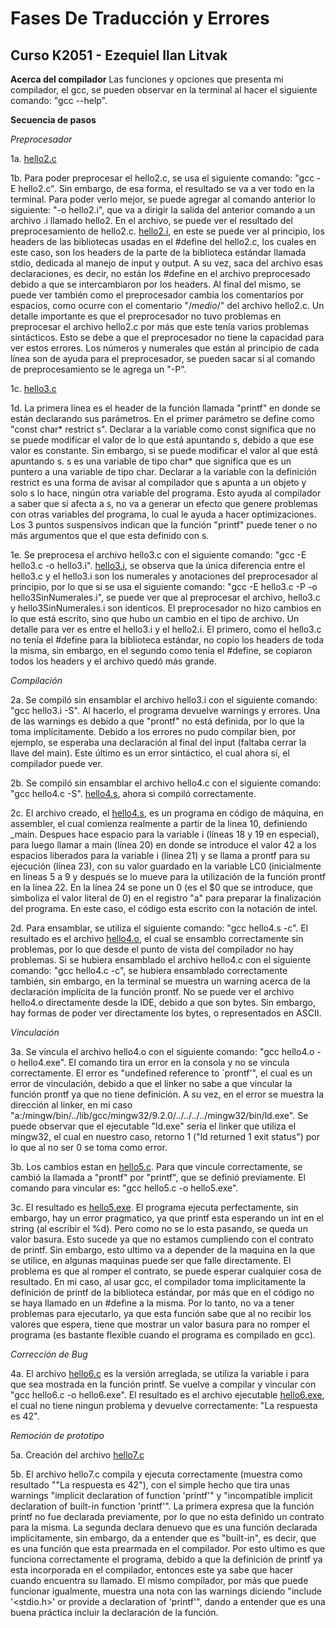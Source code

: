 # Fases De Traducción y Errores
## Curso K2051 - Ezequiel Ilan Litvak
 
**Acerca del compilador**
Las funciones y opciones que presenta mi compilador, el gcc, se pueden observar en la terminal al hacer el siguiente comando: "gcc --help".
 
**Secuencia de pasos**
 
*Preprocesador*

1a. [hello2.c](https://github.com/ketzeLitvak/ssl/blob/main/02-FasesErrores/hello2.c)

1b. Para poder preprocesar el hello2.c, se usa el siguiente comando: "gcc -E hello2.c". Sin embargo, de esa forma, el resultado se va a ver todo en la terminal. Para poder verlo mejor, se puede agregar al comando anterior lo siguiente: "-o hello2.i", que va a dirigir la salida del anterior comando a un archivo .i llamado hello2. En el archivo, se puede ver el resultado del preprocesamiento de hello2.c. [hello2.i](https://github.com/ketzeLitvak/ssl/blob/main/02-FasesErrores/hello2.i), en este se puede ver al principio, los headers de las bibliotecas usadas en el #define del hello2.c, los cuales en este caso, son los headers de la parte de la biblioteca estándar llamada stdio, dedicada al manejo de input y output. A su vez, saca del archivo esas declaraciones, es decir, no están los #define en el archivo preprocesado debido a que se intercambiaron por los headers. Al final del mismo, se puede ver también como el preprocesador cambia los comentarios por espacios, como ocurre con el comentario "/*medio*/" del archivo hello2.c. Un detalle importante es que el preprocesador no tuvo problemas en preprocesar el archivo hello2.c por más que este tenía varios problemas sintácticos. Esto se debe a que el preprocesador no tiene la capacidad para ver estos errores. Los números y numerales que están al principio de cada línea son de ayuda para el preprocesador, se pueden sacar si al comando de preprocesamiento se le agrega un "-P".

1c. [hello3.c](https://github.com/ketzeLitvak/ssl/blob/main/02-FasesErrores/hello3.c)

1d. La primera línea es el header de la función llamada "printf" en donde se están declarando sus parámetros. En el primer parámetro se define como "const char* restrict s". Declarar a la variable como const significa que no se puede modificar el valor de lo que está apuntando s, debido a que ese valor es constante. Sin embargo, si se puede modificar el valor al que está apuntando s. s es una variable de tipo char* que significa que es un puntero a una variable de tipo char. Declarar a la variable con la definición restrict es una forma de avisar al compilador que s apunta a un objeto y solo s lo hace, ningún otra variable del programa. Esto ayuda al compilador a saber que si afecta a s, no va a generar un efecto que genere problemas con otras variables del programa, lo cual le ayuda a hacer optimizaciones. Los 3 puntos suspensivos indican que la función "printf" puede tener o no más argumentos que el que esta definido con s.
 
1e. Se preprocesa el archivo hello3.c con el siguiente comando: "gcc -E hello3.c -o hello3.i". [hello3.i](https://github.com/ketzeLitvak/ssl/blob/main/02-FasesErrores/hello3.i), se observa que la única diferencia entre el hello3.c y el hello3.i son los numerales y anotaciones del preprocesador al principio, por lo que si se usa el siguiente comando: "gcc -E hello3.c -P -o hello3SinNumerales.i", se puede ver que al preprocesar el archivo, hello3.c y hello3SinNumerales.i son identicos. El preprocesador no hizo cambios en lo que está escrito, sino que hubo un cambio en el tipo de archivo.
Un detalle para ver es entre el hello3.i y el hello2.i. El primero, como el hello3.c no tenía el #define para la biblioteca estándar, no copio los headers de toda la misma, sin embargo, en el segundo como tenía el #define, se copiaron todos los headers y el archivo quedó más grande.
 
*Compilación*

2a. Se compiló sin ensamblar el archivo hello3.i con el siguiente comando: "gcc hello3.i -S". Al hacerlo, el programa devuelve warnings y errores. Una de las warnings es debido a que "prontf" no está definida, por lo que la toma implícitamente. Debido a los errores no pudo compilar bien, por ejemplo, se esperaba una declaración al final del input (faltaba cerrar la llave del main). Este último es un error sintáctico, el cual ahora sí, el compilador puede ver.

2b. Se compiló sin ensamblar el archivo hello4.c con el siguiente comando: "gcc hello4.c -S". [hello4.s](https://github.com/ketzeLitvak/ssl/blob/main/02-FasesErrores/hello4.s), ahora si compiló correctamente.

2c. El archivo creado, el [hello4.s](https://github.com/ketzeLitvak/ssl/blob/main/02-FasesErrores/hello4.s), es un programa en código de máquina, en assembler, el cual comienza realmente a partir de la linea 10, definiendo _main. Despues hace espacio para la variable i (líneas 18 y 19 en especial), para luego llamar a main (línea 20) en donde se introduce el valor 42 a los espacios liberados para la variable i (línea 21) y se llama a prontf para su ejecución (línea 23), con su valor guardado en la variable LC0 (inicialmente en líneas 5 a 9 y después se lo mueve para la utilización de la función prontf en la línea 22. En la línea 24 se pone un 0 (es el $0 que se introduce, que simboliza el valor literal de 0) en el registro "a" para preparar la finalización del programa. En este caso, el código esta escrito con la notación de intel. 

2d. Para ensamblar, se utiliza el siguiente comando: "gcc hello4.s -c". El resultado es el archivo [hello4.o](https://github.com/ketzeLitvak/ssl/blob/main/02-FasesErrores/hello4.o), el cual se ensamblo correctamente sin problemas, por lo que desde el punto de vista del compilador no hay problemas. Si se hubiera ensamblado el archivo hello4.c con el siguiente comando: "gcc hello4.c -c", se hubiera ensamblado correctamente también, sin embargo, en la terminal se muestra un warning acerca de la declaración implícita de la función prontf. No se puede ver el archivo hello4.o directamente desde la IDE, debido a que son bytes. Sin embargo, hay formas de poder ver directamente los bytes, o representados en ASCII.
 
*Vinculación*

3a. Se vincula el archivo hello4.o con el siguiente comando: "gcc hello4.o -o hello4.exe". El comando tira un error en la consola y no se vincula correctamente. El error es "undefined reference to `prontf'", el cual es un error de vinculación, debido a que el linker no sabe a que vincular la función prontf ya que no tiene definición. A su vez, en el error se muestra la dirección al linker, en mi caso "a:/mingw/bin/../lib/gcc/mingw32/9.2.0/../../../../mingw32/bin/ld.exe". Se puede observar que el ejecutable "ld.exe" seria el linker que utiliza el mingw32, el cual en nuestro caso, retorno 1 ("ld returned 1 exit status") por lo que al no ser 0 se toma como error.

3b. Los cambios estan en [hello5.c](https://github.com/ketzeLitvak/ssl/blob/main/02-FasesErrores/hello5.c). Para que vincule correctamente, se cambió la llamada a "prontf" por "printf", que se definió previamente. El comando para vincular es: "gcc hello5.c -o hello5.exe".

3c. El resultado es [hello5.exe](https://github.com/ketzeLitvak/ssl/blob/main/02-FasesErrores/hello5.exe). El programa ejecuta perfectamente, sin embargo, hay un error pragmatico, ya que printf esta esperando un int en el string (al escribir el %d). Pero como no se lo esta pasando, se queda un valor basura. Esto sucede ya que no estamos cumpliendo con el contrato de printf. Sin embargo, esto ultimo va a depender de la maquina en la que se utilice, en algunas maquinas puede ser que falle directamente. El problema es que al romper el contrato, se puede esperar cualquier cosa de resultado. En mi caso, al usar gcc, el compilador toma implicitamente la definición de printf de la biblioteca estándar, por más que en el código no se haya llamado en un #define a la misma. Por lo tanto, no va a tener problemas para ejecutarlo, ya que esta función sabe que al no recibir los valores que espera, tiene que mostrar un valor basura para no romper el programa (es bastante flexible cuando el programa es compilado en gcc).

*Corrección de Bug* 

4a. El archivo [hello6.c](https://github.com/ketzeLitvak/ssl/blob/main/02-FasesErrores/hello6.c) es la versión arreglada, se utiliza la variable i para que sea mostrada en la función printf. Se vuelve a compilar y vincular con "gcc hello6.c -o hello6.exe". El resultado es el archivo ejecutable [hello6.exe](https://github.com/ketzeLitvak/ssl/blob/main/02-FasesErrores/hello6.exe), el cual no tiene ningun problema y devuelve correctamente: "La respuesta es 42".

*Remoción de prototipo*

5a. Creación del archivo [hello7.c](https://github.com/ketzeLitvak/ssl/blob/main/02-FasesErrores/hello7.c)

5b. El archivo hello7.c compila y ejecuta correctamente (muestra como resultado ""La respuesta es 42"), con el simple hecho que tira unas warnings "implicit declaration of function 'printf'" y "incompatible implicit declaration of built-in function 'printf'". La primera expresa que la función printf no fue declarada previamente, por lo que no esta definido un contrato para la misma. La segunda declara denuevo que es una función declarada implicitamente, sin embargo, da a entender que es "built-in", es decir, que es una función que esta prearmada en el compilador. Por esto ultimo es que funciona correctamente el programa, debido a que la definición de printf ya esta incorporada en el compilador, entonces este ya sabe que hacer cuando encuentra su llamado. El mismo compilador, por más que puede funcionar igualmente, muestra una nota con las warnings diciendo "include '<stdio.h>' or provide a declaration of 'printf'", dando a entender que es una buena práctica incluir la declaración de la función.